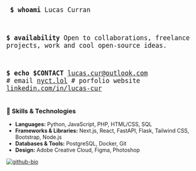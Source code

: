 <big><pre>
**\$ whoami**
Lucas Curran

**\$ availability**
Open to collaborations, freelance projects, work and cool open-source ideas.

**\$ echo $CONTACT**
[lucas.cur@outlook.com](mailto:lucas.cur@outlook.com) # email
[nyct.lol](https://www.nyct.lol/) # porfolio website
[linkedin.com/in/lucas-cur](https://linkedin.com/in/lucas-cur/)</pre></big>

### 🚀 Skills & Technologies </big>
- **Languages:** Python, JavaScript, PHP, HTML/CSS, SQL
- **Frameworks & Libraries:** Next.js, React, FastAPI, Flask, Tailwind CSS, Bootstrap, Node.js
- **Databases & Tools:** PostgreSQL, Docker, Git
- **Design:** Adobe Creative Cloud, Figma, Photoshop

[![github-bio](https://githubbio.vercel.app/api/repo?username=lucascur&repo=github-bio)](https://github.com/lucascur/github-bio)
